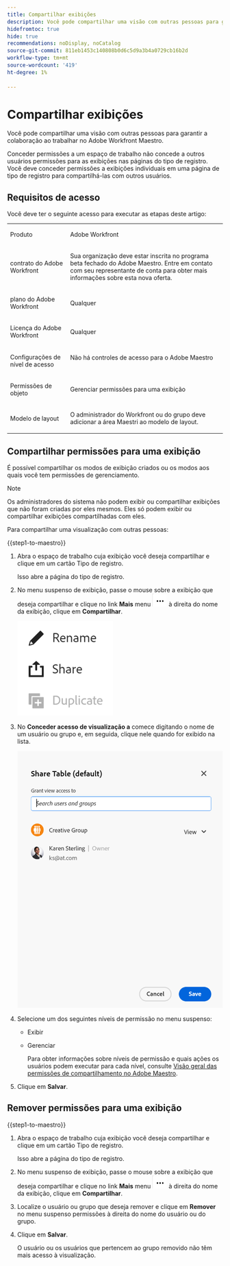 ```yaml
---
title: Compartilhar exibições
description: Você pode compartilhar uma visão com outras pessoas para garantir a colaboração ao trabalhar no Adobe Workfront Maestro.
hidefromtoc: true
hide: true
recommendations: noDisplay, noCatalog
source-git-commit: 811eb1453c140808b0d6c5d9a3b4a0729cb16b2d
workflow-type: tm+mt
source-wordcount: '419'
ht-degree: 1%

---
```



<!--*****************ADD TO TOC AND MINITOC WHEN RELEASING*********************-->

<!--update the metadata and description when we turn this article live; also, update title after Bob adds Maestro as a product-->

# Compartilhar exibições

Você pode compartilhar uma visão com outras pessoas para garantir a colaboração ao trabalhar no Adobe Workfront Maestro.

Conceder permissões a um espaço de trabalho não concede a outros usuários permissões para as exibições nas páginas do tipo de registro. Você deve conceder permissões a exibições individuais em uma página de tipo de registro para compartilhá-las com outros usuários.

## Requisitos de acesso

Você deve ter o seguinte acesso para executar as etapas deste artigo:

<table style="table-layout:auto">
 <col>
 </col>
 <col>
 </col>
 <tbody>
    <tr>
<tr>
<td>
   <p> Produto</p> </td>
   <td>
   <p> Adobe Workfront</p> </td>
  </tr>  
 <td role="rowheader"><p>contrato do Adobe Workfront</p></td>
   <td>
<p>Sua organização deve estar inscrita no programa beta fechado do Adobe Maestro. Entre em contato com seu representante de conta para obter mais informações sobre esta nova oferta. </p>
   </td>
  </tr>
  <tr>
   <td role="rowheader"><p>plano do Adobe Workfront</p></td>
   <td>
<p>Qualquer</p>
   </td>
  </tr>
  <tr>
   <td role="rowheader"><p>Licença do Adobe Workfront</p></td>
   <td>
   <p>Qualquer</p> 
  </td>
  </tr>

<tr>
   <td role="rowheader"><p>Configurações de nível de acesso</p></td>
   <td> Não há controles de acesso para o Adobe Maestro</p>  
</td>
  </tr>

<tr>
   <td role="rowheader"><p>Permissões de objeto</p></td>
   <td> <p>Gerenciar permissões para uma exibição</p>  
</td>
  </tr>

<tr>
   <td role="rowheader"><p>Modelo de layout</p></td>
   <td> <p>O administrador do Workfront ou do grupo deve adicionar a área Maestri ao modelo de layout. </p>  
</td>
  </tr>
 </tbody>
</table>

## Compartilhar permissões para uma exibição

É possível compartilhar os modos de exibição criados ou os modos aos quais você tem permissões de gerenciamento.

>[!NOTE]
>
>Os administradores do sistema não podem exibir ou compartilhar exibições que não foram criadas por eles mesmos. Eles só podem exibir ou compartilhar exibições compartilhadas com eles.


Para compartilhar uma visualização com outras pessoas:

{{step1-to-maestro}}

1. Abra o espaço de trabalho cuja exibição você deseja compartilhar e clique em um cartão Tipo de registro.

   Isso abre a página do tipo de registro.

1. No menu suspenso de exibição, passe o mouse sobre a exibição que deseja compartilhar e clique no link **Mais** menu ![](assets/more-menu.png) à direita do nome da exibição, clique em **Compartilhar**.

   ![](assets/more-menu-for-views-expanded-with-share-option.png)

1. No **Conceder acesso de visualização a** comece digitando o nome de um usuário ou grupo e, em seguida, clique nele quando for exibido na lista.

   ![](assets/sharing-a-view-ui-with-groups.png)

1. Selecione um dos seguintes níveis de permissão no menu suspenso:
   * Exibir
   * Gerenciar

     Para obter informações sobre níveis de permissão e quais ações os usuários podem executar para cada nível, consulte [Visão geral das permissões de compartilhamento no Adobe Maestro](../access/sharing-permissions-overview.md).
1. Clique em **Salvar**.


## Remover permissões para uma exibição


{{step1-to-maestro}}

1. Abra o espaço de trabalho cuja exibição você deseja compartilhar e clique em um cartão Tipo de registro.

   Isso abre a página do tipo de registro.

1. No menu suspenso de exibição, passe o mouse sobre a exibição que deseja compartilhar e clique no link **Mais** menu ![](assets/more-menu.png) à direita do nome da exibição, clique em **Compartilhar**.

1. Localize o usuário ou grupo que deseja remover e clique em **Remover** no menu suspenso permissões à direita do nome do usuário ou do grupo.

1. Clique em **Salvar**.

   O usuário ou os usuários que pertencem ao grupo removido não têm mais acesso à visualização.